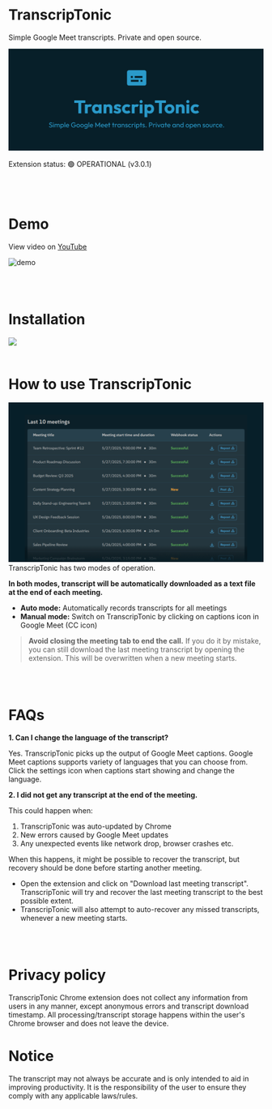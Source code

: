 # TranscripTonic
Simple Google Meet transcripts. Private and open source.

![marquee-large](/assets/marquee-large.png)

Extension status: 🟢 OPERATIONAL (v3.0.1)

<br />
<br />



# Demo
View video on [YouTube](https://www.youtube.com/watch?v=ARL6HbkakX4)

![demo](/assets/demo.gif)


<br />
<br />


# Installation
<a href="https://chromewebstore.google.com/detail/ciepnfnceimjehngolkijpnbappkkiag" target="_blank">
    <img src="https://developer.chrome.com/static/docs/webstore/branding/image/iNEddTyWiMfLSwFD6qGq.png" />
</a>

<br />
<br />

# How to use TranscripTonic
![screenshot-2](/assets/screenshot-2.png)
TranscripTonic has two modes of operation.

**In both modes, transcript will be automatically downloaded as a text file at the end of each meeting.**

- **Auto mode:** Automatically records transcripts for all meetings
- **Manual mode:** Switch on TranscripTonic by clicking on captions icon in Google Meet (CC icon)


> **Avoid closing the meeting tab to end the call.** If you do it by mistake, you can still download the last meeting transcript by opening the extension. This will be overwritten when a new meeting starts.


<br />
<br />


# FAQs

**1. Can I change the language of the transcript?**

Yes. TranscripTonic picks up the output of Google Meet captions. Google Meet captions supports variety of languages that you can choose from. Click the settings icon when captions start showing and change the language.

**2. I did not get any transcript at the end of the meeting.**

This could happen when:
1. TranscripTonic was auto-updated by Chrome
2. New errors caused by Google Meet updates
3. Any unexpected events like network drop, browser crashes etc.

When this happens, it might be possible to recover the transcript, but recovery should be done before starting another meeting.
- Open the extension and click on "Download last meeting transcript". TranscripTonic will try and recover the last meeting transcript to the best possible extent.
- TranscripTonic will also attempt to auto-recover any missed transcripts, whenever a new meeting starts.

<br />
<br />

# Privacy policy
TranscripTonic Chrome extension does not collect any information from users in any manner, except anonymous errors and transcript download timestamp. All processing/transcript storage happens within the user's Chrome browser and does not leave the device.

# Notice
The transcript may not always be accurate and is only intended to aid in improving productivity. It is the responsibility of the user to ensure they comply with any applicable laws/rules.

